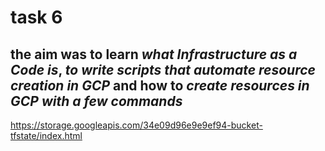 # task 6
## the aim was to learn *what Infrastructure as a Code is*, *to write scripts that automate resource creation in GCP* and how to *create resources in GCP with a few commands*












https://storage.googleapis.com/34e09d96e9e9ef94-bucket-tfstate/index.html
